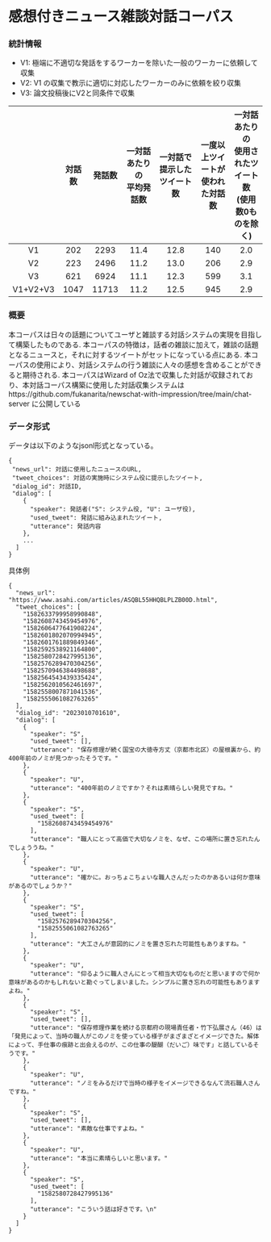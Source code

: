 # 感想付きニュース雑談対話コーパス

### 統計情報
- V1: 極端に不適切な発話をするワーカーを除いた一般のワーカーに依頼して収集
- V2: V1 の収集で教示に適切に対応したワーカーのみに依頼を絞り収集
- V3: 論文投稿後にV2と同条件で収集

| |対話数|発話数|一対話あたりの<br>平均発話数| 一対話で提示したツイート数|一度以上ツイートが<br>使われた対話数|一対話あたりの<br>使用されたツイート数<br>(使用数0ものを除く)|
| :----: | :----: | :----: | :----: | :----: | :-----: | :----:|
|V1|202|2293|11.4|12.8|140|2.0|
|V2|223|2496|11.2|13.0|206|2.9|
|V3|621|6924|11.1|12.3|599|3.1|
|V1+V2+V3|1047|11713|11.2|12.5|945|2.9|


### 概要
本コーパスは日々の話題についてユーザと雑談する対話システムの実現を目指して構築したものである.
本コーパスの特徴は，話者の雑談に加えて，雑談の話題となるニュースと，それに対するツイートがセットになっている点にある.
本コーパスの使用により、対話システムの行う雑談に人々の感想を含めることができると期待される.
本コーパスはWizard of Oz法で収集した対話が収録されており、本対話コーパス構築に使用した対話収集システムはhttps://github.com/fukanarita/newschat-with-impression/tree/main/chat-server に公開している

### データ形式
データは以下のようなjsonl形式となっている。<br>
```
{
 "news_url": 対話に使用したニュースのURL,
 "tweet_choices": 対話の実施時にシステム役に提示したツイート,
 "dialog_id": 対話ID, 
 "dialog": [
    {
      "speaker": 発話者("S": システム役, "U": ユーザ役),
      "used_tweet": 発話に組み込まれたツイート,
      "utterance": 発話内容
    },
    ...
  ]
}
```

具体例
```
{
  "news_url": "https://www.asahi.com/articles/ASQBL55HHQBLPLZB00D.html",
  "tweet_choices": [
    "1582633799958990848",
    "1582608743459454976",
    "1582606477641908224",
    "1582601802070994945",
    "1582601761889849346",
    "1582592538921164800",
    "1582580728427995136",
    "1582576289470304256",
    "1582570946384498688",
    "1582564543439335424",
    "1582562010562461697",
    "1582558007871041536",
    "1582555061082763265"
  ],
  "dialog_id": "2023010701610",
  "dialog": [
    {
      "speaker": "S",
      "used_tweet": [],
      "utterance": "保存修理が続く国宝の大徳寺方丈（京都市北区）の屋根裏から、約400年前のノミが見つかったそうです。"
    },
    {
      "speaker": "U",
      "utterance": "400年前のノミですか？それは素晴らしい発見ですね。"
    },
    {
      "speaker": "S",
      "used_tweet": [
        "1582608743459454976"
      ],
      "utterance": "職人にとって高価で大切なノミを、なぜ、この場所に置き忘れたんでしょううね。"
    },
    {
      "speaker": "U",
      "utterance": "確かに。おっちょこちょいな職人さんだったのかあるいは何か意味があるのでしょうか？"
    },
    {
      "speaker": "S",
      "used_tweet": [
        "1582576289470304256",
        "1582555061082763265"
      ],
      "utterance": "大工さんが意図的にノミを置き忘れた可能性もありますね。"
    },
    {
      "speaker": "U",
      "utterance": "仰るように職人さんにとって相当大切なものだと思いますので何か意味があるのかもしれないと勘ぐってしまいました。シンプルに置き忘れの可能性もありますよね。"
    },
    {
      "speaker": "S",
      "used_tweet": [],
      "utterance": "保存修理作業を続ける京都府の現場責任者・竹下弘展さん（46）は「発見によって、当時の職人がこのノミを使っている様子がまざまざとイメージできた。解体によって、手仕事の痕跡と出会えるのが、この仕事の醍醐（だいご）味です」と話しているそうです。"
    },
    {
      "speaker": "U",
      "utterance": "ノミをみるだけで当時の様子をイメージできるなんて流石職人さんですね。"
    },
    {
      "speaker": "S",
      "used_tweet": [],
      "utterance": "素敵な仕事ですよね。"
    },
    {
      "speaker": "U",
      "utterance": "本当に素晴らしいと思います。"
    },
    {
      "speaker": "S",
      "used_tweet": [
        "1582580728427995136"
      ],
      "utterance": "こういう話は好きです。\n"
    }
  ]
}
